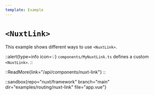 ```yaml
---
template: Example
---
```


# `<NuxtLink>`

This example shows different ways to use `<NuxtLink>`.

::alert{type=info icon=💡}
`components/MyNuxtLink.ts` defines a custom `<NuxtLink>`.
::

::ReadMore{link="/api/components/nuxt-link"}
::

::sandbox{repo="nuxt/framework" branch="main" dir="examples/routing/nuxt-link" file="app.vue"}
